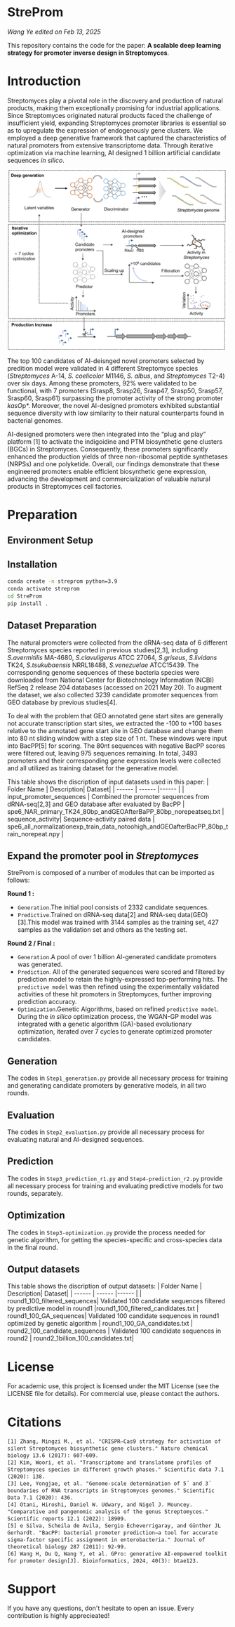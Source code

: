 # StreProm
*Wang Ye edited on Feb 13, 2025*

This repository contains the code for the paper:
**A scalable deep learning strategy for promoter inverse design in Streptomyces**.
<div style='display: none'> published in **[Journal]**.</div>

# Introduction

Streptomyces play a pivotal role in the discovery and production of natural products, making them exceptionally promising for industrial applications. Since Streptomyces originated natural products faced the challenge of insufficient yield, expanding Streptomyces promoter libraries is essential so as to upregulate the expression of endogenously gene clusters. We employed a deep generative framework that captured the characteristics of natural promoters from extensive transcriptome data. Through iterative optimization via machine learning, AI designed 1 billion artificial candidate sequences *in silico*. 


![Figure 1](./figs/Figure1.png)

The top 100 candidates of AI-deisnged novel promoters selected by predition model were validated in 4 different Streptomyce species (*Streptomyces* A-14, *S. coelicolor* M1146, *S. albus*, and *Streptomyces* T2-4) over six days. Among these promoters, 92% were validated to be functional, with 7 promoters (Srasp8, Srasp26, Srasp47, Srasp50, Srasp57, Srasp60, Srasp61)  surpassing the promoter activity of the strong promoter *kasO*p*. Moreover, the novel AI-designed promoters exhibited substantial sequence diversity with low similarity to their natural counterparts found in bacterial genomes. 

AI-designed promoters were then integrated into the “plug and play” platform [1] to activate the indigoidine and PTM biosynthetic gene clusters (BGCs) in Streptomyces. Consequently, these promoters significantly enhanced the production yields of three non-ribosomal peptide synthetases (NRPSs) and one polyketide. Overall, our findings demonstrate that these engineered promoters enable efficient biosynthetic gene expression, advancing the development and commercialization of valuable natural products in Streptomyces cell factories.

# Preparation

## Environment Setup
## Installation
```bash
conda create -n streprom python=3.9
conda activate streprom
cd StreProm
pip install .
```

## Dataset Preparation

The natural promoters were collected from the dRNA-seq data of 6 different Streptomyces species reported in previous studies[2,3], including *S.avermitilis* MA-4680, *S.clavuligerus* ATCC 27064, *S.griseus*, *S.lividans* TK24, *S.tsukubaensis* NRRL18488, *S.venezuelae* ATCC15439. The corresponding genome sequences of these bacteria species were downloaded from National Center for Biotechnology Information (NCBI) RefSeq 2 release 204 databases (accessed on 2021 May 20). To augment the dataset, we also collected 3239 candidate promoter sequences from GEO database by previous studies[4]. 

To deal with the problem that GEO annotated gene start sites are generally not accurate transcription start sites, we extracted the -100 to +100 bases relative to the annotated gene start site in GEO database and change them into 80 nt sliding window with a step size of 1 nt. These windows were input into BacPP[5] for scoring. The 80nt sequences with negative BacPP scores were filtered out, leaving 975 sequences remaining. In total, 3493 promoters and their corresponding gene expression levels were collected and all utilized as training dataset for the generative model.

This table shows the discription of input datasets used in this paper:
| Folder Name | Description| Dataset|
| ------ | ------ |------ |
| input_promoter_sequences | Combined the promoter sequences from dRNA-seq[2,3] and GEO database after evaluated by BacPP  | spe6_NAR_primary_TK24_80bp_andGEOAfterBaPP_80bp_norepeatseq.txt 
| sequence_activity| Sequence-activity paired data |  spe6_all_normalizationexp_train_data_notoohigh_andGEOafterBacPP_80bp_train_norepeat.npy | 



## Expand the promoter pool in *Streptomyces*

StreProm is composed of a number of modules that can be imported as follows:

**Round 1 :**

- `Generation`.The initial pool consists of 2332 candidate sequences. 
- `Predictive`.Trained on dRNA-seq data[2] and RNA-seq data(GEO)[3].This model was trained with 3144 samples as the training set, 427 samples as the validation set and others as the testing set.

**Round 2 / Final :**

- `Generation`.A pool of over 1 billion AI-generated candidate promoters was generated.
- `Prediction`. All of the generated sequences were scored and filtered by prediction model to retain the highly-expressed top-performing hits. The `predictive model` was then refined using the experimentally validated activities of these hit promoters in Streptomyces, further improving prediction accuracy.
- `Optimization`.Genetic Algorithms, based on refined `predictive model`. During the *in silico* optimization process, the WGAN-GP model was integrated with a genetic algorithm (GA)-based evolutionary optimization, iterated over 7 cycles to generate optimized promoter candidates.


## Generation

The codes in `Step1_generation.py` provide all necessary process for training and generating candidate promoters by generative models, in all two rounds.

## Evaluation

The codes in `Step2_evaluation.py` provide all necessary process for evaluating natural and AI-designed sequences.

## Prediction

The codes in `Step3_prediction_r1.py` and `Step4-prediction_r2.py` provide all necessary process for training and evaluating predictive models for two rounds, separately.

## Optimization

The codes in `Step3-optimization.py` provide the process needed for genetic algorithm, for getting the species-specific and cross-species data in the final round.

## Output datasets
This table shows the discription of output datasets:
| Folder Name | Description| Dataset|
| ------ | ------ |------ |
| round1_100_filtered_sequences| Validated 100 candidate sequences filtered by predictive model in round1 |round1_100_filtered_candidates.txt 
| round1_100_GA_sequences| Validated 100 candidate sequences in round1 optimized by genetic algorithm | round1_100_GA_candidates.txt 
| round2_100_candidate_sequences | Validated 100 candidate sequences in round2 | round2_1billion_100_candidates.txt| 


# License
For academic use, this project is licensed under the MIT License (see the LICENSE file for details). For commercial use, please contact the authors.

# Citations
~~~
[1] Zhang, Mingzi M., et al. "CRISPR–Cas9 strategy for activation of silent Streptomyces biosynthetic gene clusters." Nature chemical biology 13.6 (2017): 607-609.
[2] Kim, Woori, et al. "Transcriptome and translatome profiles of Streptomyces species in different growth phases." Scientific data 7.1 (2020): 138.
[3] Lee, Yongjae, et al. "Genome-scale determination of 5´ and 3´ boundaries of RNA transcripts in Streptomyces genomes." Scientific Data 7.1 (2020): 436.
[4] Otani, Hiroshi, Daniel W. Udwary, and Nigel J. Mouncey. "Comparative and pangenomic analysis of the genus Streptomyces." Scientific reports 12.1 (2022): 18909.
[5] e Silva, Scheila de Avila, Sergio Echeverrigaray, and Günther JL Gerhardt. "BacPP: bacterial promoter prediction—a tool for accurate sigma-factor specific assignment in enterobacteria." Journal of theoretical biology 287 (2011): 92-99.
[6] Wang H, Du Q, Wang Y, et al. GPro: generative AI-empowered toolkit for promoter design[J]. Bioinformatics, 2024, 40(3): btae123.
~~~



# Support
If you have any questions, don't hesitate to open an issue. Every contribution is highly apprecieated!
